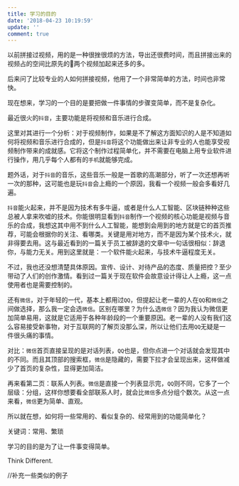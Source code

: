 ```yaml
---
title: 学习的目的
date: '2018-04-23 10:19:59'
update: ''
comment: true
---
```


以前拼接过视频，用的是一种很挫很烦的方法，导出还很费时间，而且拼接出来的视频占的空间比原先的两个视频加起来还多的多。

后来问了比较专业的人如何拼接视频，他用了一个非常简单的方法，时间也非常快。

现在想来，学习的一个目的是要把做一件事情的步骤变简单，而不是复杂化。

最近很火的`抖音`，主要功能是将视频和音乐进行合成。

这里对其进行一个分析：对于视频制作，如果是不了解这方面知识的人是不知道如何将视频和音乐进行合成的，但是`抖音`将这个功能做出来让非专业的人也能享受视频制作带来的成就感。它将这个制作过程简单化，并不需要在电脑上用专业软件进行操作，用几乎每个人都有的`手机`就能够完成。

题外话，对于`抖音`的音乐，这些音乐一般是一首歌的高潮部分，听了一次还想再听一次的那种，这可能也是玩`抖音`会上瘾的一个原因，我看一个视频一般会多看好几遍。

`抖音`能火起来，并不是因为技术有多牛逼，或者是什么人工智能、区块链种种这些总被人拿来吹嘘的技术。你能很明显看到`抖音`制作一个视频的核心功能是视频与音乐的合成，我想这其中用不到什么人工智能，能想到会用到的地方就是它的首页推荐，可能会根据你的关注、看哪类。关键是用对地方，而不是因为某个技术火，就非得要去用。这与最近看到的一篇关于员工被辞退的文章中一句话很相似：辞退你，与能力无关。用到这里就是：一个软件能火起来，与技术牛逼程度无关。

不过，我也还没想清楚具体原因。宣传、设计、对待产品的态度、质量把控？至少带动了人们的创作激情。看到过一篇关于现在软件会故意设计得让人上瘾，这一点使用者也是需要控制的。

还有`微信`，对于年轻的一代，基本上都用过`QQ`，但提起让老一辈的人在`QQ`和`微信`之间做选择，那么我一定会选`微信`。区别在哪里？为什么选`微信`？因为我认为微信更加简单易用，这就是它适用于各种年龄段的一个重要原因。老一辈的人没有我们这么容易接受新事物，对于互联网的了解页没那么深，所以让他们去用`QQ`无疑是一件很头痛的事情。

对比：`微信`首页直接呈现的是对话列表，`QQ`也是，但你点进一个对话就会发现其中的不同。而且其顶部的搜索框，`微信`是隐藏的，需要下拉才会呈现出来，这样做减少了首页的复杂性，显得更加简洁。

再来看第二页：联系人列表。`微信`是直接一个列表显示完，`QQ`则不同，它多了一个层级：分组，这样你想要看全部联系人时，就会比`微信`多点分组个数次。从这一点来看，`微信`更为简单、直观。

所以就在想，如何将一些常用的、看似复杂的、经常用到的功能简单化？

关键词：常用、繁琐

学习的目的是为了让一件事变得简单。

Think Different.

//补充一些类似的例子